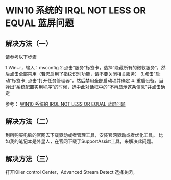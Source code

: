 ﻿# WIN10 系统的 IRQL NOT LESS OR EQUAL 蓝屏问题


## 解决方法（一）
请参考以下步骤 

1.Win+r，输入：msconfig
2.点击”服务”标签卡，选择”隐藏所有的微软服务”，然后点击全部禁用（若您启用了指纹识别功能，请不要关闭相关服务）
3.点击”启动”标签卡, 点击”打开任务管理器”，然后禁用全部启动项并确定
4. 重启设备。当弹出“系统配置实用程序”的时候，选中此对话框中的”不再显示这条信息”并点击确定

参考：
[WIN10 系统的 IRQL NOT LESS OR EQUAL 蓝屏问题](https://answers.microsoft.com/zh-hans/windows/forum/all/win10-%E7%B3%BB%E7%BB%9F%E7%9A%84-irql-not-less-or/57514fcb-1570-407e-b1bd-1825c8643d4b)


## 解决方法（二）
到所购买电脑的官网去下载驱动或者管理工具，安装官网驱动或者优化工具。
比如我的笔记本是外星人，在官网下载了SupportAssist工具，来解决此问题。

## 解决方法（三）
打开Killer control Center，Advanced Stream Detect 选择关闭。